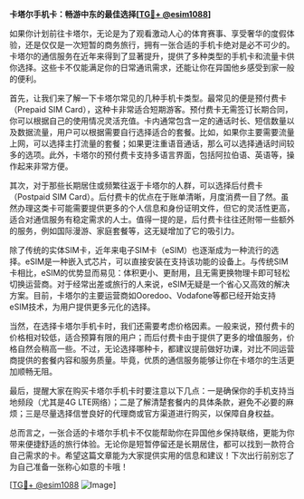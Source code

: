 **卡塔尔手机卡：畅游中东的最佳选择[[TG💪+ @esim1088](https://t.me/s/esim1088)]**

如果你计划前往卡塔尔，无论是为了观看激动人心的体育赛事、享受奢华的度假体验，还是仅仅是一次短暂的商务旅行，拥有一张合适的手机卡绝对是必不可少的。卡塔尔的通信服务在近年来得到了显著提升，提供了多种类型的手机卡和流量卡供你选择。这些卡不仅能满足你的日常通讯需求，还能让你在异国他乡感受到家一般的便利。

首先，让我们来了解一下卡塔尔常见的几种手机卡类型。最常见的便是预付费卡（Prepaid SIM Card），这种卡非常适合短期游客。预付费卡无需签订长期合同，你可以根据自己的使用情况灵活充值。卡内通常包含一定的通话时长、短信数量以及数据流量，用户可以根据需要自行选择适合的套餐。比如，如果你主要需要流量上网，可以选择主打流量的套餐；如果更注重语音通话，那么可以选择通话时间较多的选项。此外，卡塔尔的预付费卡支持多语言界面，包括阿拉伯语、英语等，操作起来非常方便。

其次，对于那些长期居住或频繁往返于卡塔尔的人群，可以选择后付费卡（Postpaid SIM Card）。后付费卡的优点在于账单清晰，月度消费一目了然。虽然办理这类卡可能需要提供更多的个人信息和身份证明文件，但它的灵活性更高，适合对通信服务有稳定需求的人士。值得一提的是，后付费卡往往还附带一些额外的服务，例如国际漫游、家庭套餐等，这无疑增加了它的吸引力。

除了传统的实体SIM卡，近年来电子SIM卡（eSIM）也逐渐成为一种流行的选择。eSIM是一种嵌入式芯片，可以直接安装在支持该功能的设备上。与传统SIM卡相比，eSIM的优势显而易见：体积更小、更耐用，且无需更换物理卡即可轻松切换运营商。对于经常出差或旅行的人来说，eSIM无疑是一个省心又高效的解决方案。目前，卡塔尔的主要运营商如Ooredoo、Vodafone等都已经开始支持eSIM技术，为用户提供更多元化的选择。

当然，在选择卡塔尔手机卡时，我们还需要考虑价格因素。一般来说，预付费卡的价格相对较低，适合预算有限的用户；而后付费卡由于提供了更多的增值服务，价格自然会稍高一些。不过，无论选择哪种卡，都建议提前做好功课，对比不同运营商提供的套餐内容和服务质量。毕竟，优质的通信服务能够让你在卡塔尔的生活更加顺畅无阻。

最后，提醒大家在购买卡塔尔手机卡时要注意以下几点：一是确保你的手机支持当地频段（尤其是4G LTE网络）；二是了解清楚套餐内的具体条款，避免不必要的麻烦；三是尽量选择信誉良好的代理商或官方渠道进行购买，以保障自身权益。

总而言之，一张合适的卡塔尔手机卡不仅能帮助你在异国他乡保持联络，更能为你带来便捷舒适的旅行体验。无论你是短暂停留还是长期居住，都可以找到一款符合自己需求的卡。希望这篇文章能为大家提供实用的信息和建议！下次出行前别忘了为自己准备一张称心如意的卡哦！

[[TG💪+ @esim1088](https://t.me/s/esim1088) ![Image](https://i.postimg.cc/4NQfJmqS/Snipaste-2025-05-13-00-14-12.png)]